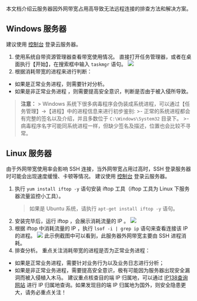 本文档介绍云服务器因外网带宽占用高导致无法远程连接的排查方法和解决方案。

## Windows 服务器
建议使用 [控制台](https://console.tce.fsphere.cn/cvm) 登录云服务器。
1. 使用系统自带资源管理器查看带宽使用情况。
  直接打开任务管理器，或者在桌面执行【开始】，在搜索框中输入 `taskmgr` 语句。
	![](http://imgcache.tce.fsphere.cn/static/mc.qcloudimg.com/static/img/73e33e7e59e266929791f1836b845476/16.png)
2. 根据消耗带宽的进程来进行判断：
 - 如果是正常业务进程，则需要针对分析。
 - 如果是非正常业务进程 ，则需要提高安全意识，判断是否由于被入侵所导致。
 
  >**注意：**
	> Windows 系统下很多病毒程序会伪装成系统进程，可以通过【任务管理】->【进程】中的进程信息来进行初步鉴别:
	>- 正常的系统进程都会有完整的签名以及介绍，并且多数位于 `C:\Windows\System32` 目录下。
	>- 病毒程序名字可能同系统进程一样，但缺少签名及描述，位置也会比较不寻常。

## Linux 服务器
由于外网带宽使用率会影响 SSH 连接，当外网带宽占用过高时，SSH 登录服务器时可能会出现速度缓慢、卡顿等情况。
建议使用 [控制台](https://console.tce.fsphere.cn/cvm) 登录云服务器。
1. 执行  ` yum install iftop -y ` 语句安装 iftop 工具（iftop 工具为 Linux 下服务器流量监控小工具）。
	>如果是 Ubuntu 系统，请执行 `apt-get install iftop -y` 语句。
2. 安装完毕后，运行 iftop ，会展示消耗流量的 IP 。
	![](//mc.qcloudimg.com/static/img/dcf793c2f68de4dba5bdad88796d904b/image.png)
3. 根据 iftop 中消耗流量的 IP ，执行 `lsof -i | grep ip` 语句来查看连接该 IP 的进程。
![](http://imgcache.tce.fsphere.cn/static/mc.qcloudimg.com/static/img/fa829adea82ec701049f9c043646625e/4.png)
此示例截图中可以看到，此服务器外网带宽主要由 SSH 进程消耗。
4. 排查分析。
重点关注消耗带宽的进程是否为正常业务进程：
 - 如果是正常业务进程，需要针对业务行为以及业务日志进行分析；
 - 如果是非正常业务进程，需要提高安全意识，极有可能因为服务器出现安全漏洞而被入侵植入木马。
建议重点核查目的端 IP 归属地，可以通过 [IP138查询网站](http://www.ip138.com/) 进行 IP 归属地查询。如果发现目的端 IP 归属地为国外，则安全隐患更大，请务必重点关注！


